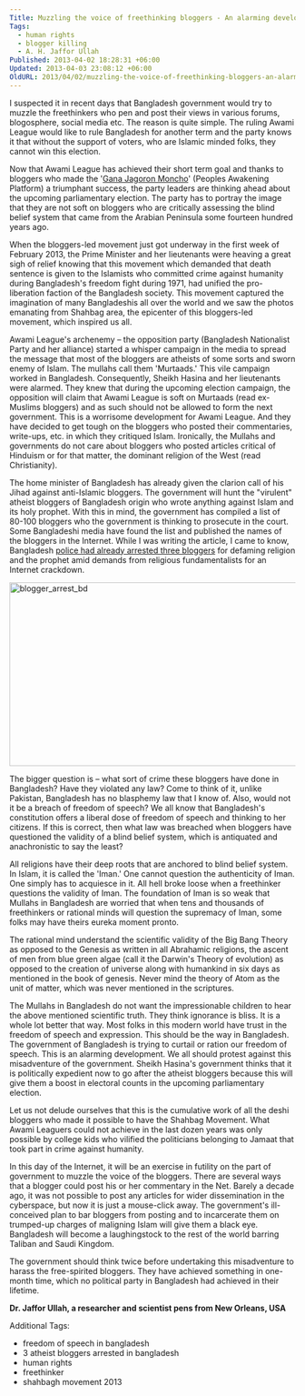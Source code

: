```yaml
---
Title: Muzzling the voice of freethinking bloggers - An alarming development in Bangladesh!
Tags:
  - human rights
  - blogger killing
  - A. H. Jaffor Ullah
Published: 2013-04-02 18:28:31 +06:00
Updated: 2013-04-03 23:08:12 +06:00
OldURL: 2013/04/02/muzzling-the-voice-of-freethinking-bloggers-an-alarming-development-in-bangladesh/
---
```


I suspected it in recent days that Bangladesh government would try to muzzle the freethinkers who pen and post their views in various forums, blogosphere, social media etc. The reason is quite simple. The ruling Awami League would like to rule Bangladesh for another term and the party knows it that without the support of voters, who are Islamic minded folks, they cannot win this election.

Now that Awami League has achieved their short term goal and thanks to bloggers who made the '<a href="https://en.wikipedia.org/wiki/2013_Shahbag_protests">Gana Jagoron Moncho</a>' (Peoples Awakening Platform) a triumphant success, the party leaders are thinking ahead about the upcoming parliamentary election. The party has to portray the image that they are not soft on bloggers who are critically assessing the blind belief system that came from the Arabian Peninsula some fourteen hundred years ago.

When the bloggers-led movement just got underway in the first week of February 2013, the Prime Minister and her lieutenants were heaving a great sigh of relief knowing that this movement which demanded that death sentence is given to the Islamists who committed crime against humanity during Bangladesh's freedom fight during 1971, had unified the pro-liberation faction of the Bangladesh society. This movement captured the imagination of many Bangladeshis all over the world and we saw the photos emanating from Shahbag area, the epicenter of this bloggers-led movement, which inspired us all.

Awami League's archenemy – the opposition party (Bangladesh Nationalist Party and her alliance) started a whisper campaign in the media to spread the message that most of the bloggers are atheists of some sorts and sworn enemy of Islam. The mullahs call them 'Murtaads.' This vile campaign worked in Bangladesh. Consequently, Sheikh Hasina and her lieutenants were alarmed. They knew that during the upcoming election campaign, the opposition will claim that Awami League is soft on Murtaads (read ex-Muslims bloggers) and as such should not be allowed to form the next government. This is a worrisome development for Awami League. And they have decided to get tough on the bloggers who posted their commentaries, write-ups, etc. in which they critiqued Islam. Ironically, the Mullahs and governments do not care about bloggers who posted articles critical of Hinduism or for that matter, the dominant religion of the West (read Christianity).

The home minister of Bangladesh has already given the clarion call of his Jihad against anti-Islamic bloggers. The government will hunt the "virulent" atheist bloggers of Bangladesh origin who wrote anything against Islam and its holy prophet. With this in mind, the government has compiled a list of 80-100 bloggers who the government is thinking to prosecute in the court. Some Bangladeshi media have found the list and published the names of the bloggers in the Internet. While I was writing the article, I came to know, Bangladesh <a href="https://bdnews24.com/bangladesh/2013/04/02/3-bloggers-arrested">police had already arrested three bloggers</a> for defaming religion and the prophet amid demands from religious fundamentalists for an Internet crackdown.

<a href="https://enblog.muktomona.com/?attachment_id=1862" rel="attachment wp-att-1862"><img class="aligncenter size-full wp-image-1862" alt="blogger_arrest_bd" src="https://enblog.muktomona.com/wp-content/uploads/2013/04/blogger_arrest_bd.jpg" width="518" height="323" /></a>

The bigger question is – what sort of crime these bloggers have done in Bangladesh? Have they violated any law? Come to think of it, unlike Pakistan, Bangladesh has no blasphemy law that I know of. Also, would not it be a breach of freedom of speech? We all know that Bangladesh's constitution offers a liberal dose of freedom of speech and thinking to her citizens. If this is correct, then what law was breached when bloggers have questioned the validity of a blind belief system, which is antiquated and anachronistic to say the least?

All religions have their deep roots that are anchored to blind belief system. In Islam, it is called the 'Iman.' One cannot question the authenticity of Iman. One simply has to acquiesce in it. All hell broke loose when a freethinker questions the validity of Iman. The foundation of Iman is so weak that Mullahs in Bangladesh are worried that when tens and thousands of freethinkers or rational minds will question the supremacy of Iman, some folks may have theirs eureka moment pronto.

The rational mind understand the scientific validity of the Big Bang Theory as opposed to the Genesis as written in all Abrahamic religions, the ascent of men from blue green algae (call it the Darwin's Theory of evolution) as opposed to the creation of universe along with humankind in six days as mentioned in the book of genesis. Never mind the theory of Atom as the unit of matter, which was never mentioned in the scriptures.

The Mullahs in Bangladesh do not want the impressionable children to hear the above mentioned scientific truth. They think ignorance is bliss. It is a whole lot better that way.
Most folks in this modern world have trust in the freedom of speech and expression. This should be the way in Bangladesh. The government of Bangladesh is trying to curtail or ration our freedom of speech. This is an alarming development. We all should protest against this misadventure of the government. Sheikh Hasina's government thinks that it is politically expedient now to go after the atheist bloggers because this will give them a boost in electoral counts in the upcoming parliamentary election.

Let us not delude ourselves that this is the cumulative work of all the deshi bloggers who made it possible to have the Shahbag Movement. What Awami Leaguers could not achieve in the last dozen years was only possible by college kids who vilified the politicians belonging to Jamaat that took part in crime against humanity.

In this day of the Internet, it will be an exercise in futility on the part of government to muzzle the voice of the bloggers. There are several ways that a blogger could post his or her commentary in the Net. Barely a decade ago, it was not possible to post any articles for wider dissemination in the cyberspace, but now it is just a mouse-click away.
The government's ill-conceived plan to bar bloggers from posting and to incarcerate them on trumped-up charges of maligning Islam will give them a black eye. Bangladesh will become a laughingstock to the rest of the world barring Taliban and Saudi Kingdom.

The government should think twice before undertaking this misadventure to harass the free-spirited bloggers. They have achieved something in one-month time, which no political party in Bangladesh had achieved in their lifetime.

<strong>Dr. Jaffor Ullah, a researcher and scientist pens from New Orleans, USA</strong>


Additional Tags:
  - freedom of speech in bangladesh
  - 3 atheist bloggers arrested in bangladesh
  - human rights
  - freethinker
  - shahbagh movement 2013
